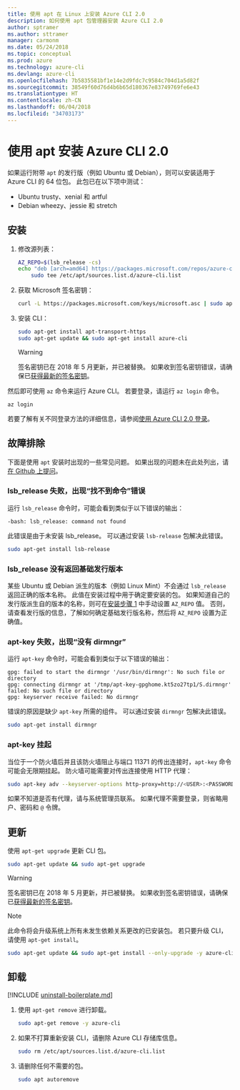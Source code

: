 ```yaml
---
title: 使用 apt 在 Linux 上安装 Azure CLI 2.0
description: 如何使用 apt 包管理器安装 Azure CLI 2.0
author: sptramer
ms.author: sttramer
manager: carmonm
ms.date: 05/24/2018
ms.topic: conceptual
ms.prod: azure
ms.technology: azure-cli
ms.devlang: azure-cli
ms.openlocfilehash: 7b5835581bf1e14e2d9fdc7c9584c704d1a5d82f
ms.sourcegitcommit: 38549f60d76d4b6b65d180367e83749769fe6e43
ms.translationtype: HT
ms.contentlocale: zh-CN
ms.lasthandoff: 06/04/2018
ms.locfileid: "34703173"
---
```

# <a name="install-azure-cli-20-with-apt"></a>使用 apt 安装 Azure CLI 2.0

如果运行附带 `apt` 的发行版（例如 Ubuntu 或 Debian），则可以安装适用于 Azure CLI 的 64 位包。 此包已在以下项中测试：

* Ubuntu trusty、xenial 和 artful
* Debian wheezy、jessie 和 stretch

## <a name="install"></a>安装

1. <a name="install-step-1"/> 修改源列表：

    ```bash
    AZ_REPO=$(lsb_release -cs)
    echo "deb [arch=amd64] https://packages.microsoft.com/repos/azure-cli/ $AZ_REPO main" | \
        sudo tee /etc/apt/sources.list.d/azure-cli.list
    ```

2. <a name="signingKey"></a>获取 Microsoft 签名密钥：

   ```bash
   curl -L https://packages.microsoft.com/keys/microsoft.asc | sudo apt-key add -
   ```

3. 安装 CLI：

   ```bash
   sudo apt-get install apt-transport-https
   sudo apt-get update && sudo apt-get install azure-cli
   ```

   > [!WARNING]
   > 签名密钥已在 2018 年 5 月更新，并已被替换。 如果收到签名密钥错误，请确保已[获得最新的签名密钥](#signingKey)。

然后即可使用 `az` 命令来运行 Azure CLI。 若要登录，请运行 `az login` 命令。

```azurecli
az login
```

若要了解有关不同登录方法的详细信息，请参阅[使用 Azure CLI 2.0 登录](authenticate-azure-cli.md)。

## <a name="troubleshooting"></a>故障排除

下面是使用 `apt` 安装时出现的一些常见问题。 如果出现的问题未在此处列出，请[在 Github 上提问](https://github.com/Azure/azure-cli/issues)。

### <a name="lsbrelease-fails-with-command-not-found"></a>lsb_release 失败，出现“找不到命令”错误

运行 `lsb_release` 命令时，可能会看到类似于以下错误的输出：

```output
-bash: lsb_release: command not found
```

此错误是由于未安装 lsb_release。 可以通过安装 `lsb-release` 包解决此错误。

```bash
sudo apt-get install lsb-release
```

### <a name="lsbrelease-does-not-return-the-base-distribution-version"></a>lsb_release 没有返回基础发行版本

某些 Ubuntu 或 Debian 派生的版本（例如 Linux Mint）不会通过 `lsb_release` 返回正确的版本名称。 此值在安装过程中用于确定要安装的包。 如果知道自己的发行版派生自的版本的名称，则可在[安装步骤 1](#install-step-1) 中手动设置 `AZ_REPO` 值。 否则，请查看发行版的信息，了解如何确定基础发行版名称，然后将 `AZ_REPO` 设置为正确值。

### <a name="apt-key-fails-with-no-dirmngr"></a>apt-key 失败，出现“没有 dirmngr”

运行 `apt-key` 命令时，可能会看到类似于以下错误的输出：

```output
gpg: failed to start the dirmngr '/usr/bin/dirmngr': No such file or directory
gpg: connecting dirmngr at '/tmp/apt-key-gpghome.kt5zo27tp1/S.dirmngr' failed: No such file or directory
gpg: keyserver receive failed: No dirmngr
```

错误的原因是缺少 `apt-key` 所需的组件。 可以通过安装 `dirmngr` 包解决此错误。

```bash
sudo apt-get install dirmngr
```

### <a name="apt-key-hangs"></a>apt-key 挂起

当位于一个防火墙后并且该防火墙阻止与端口 11371 的传出连接时，`apt-key` 命令可能会无限期挂起。 防火墙可能需要对传出连接使用 HTTP 代理：

```bash
sudo apt-key adv --keyserver-options http-proxy=http://<USER>:<PASSWORD>@<PROXY-HOST>:<PROXY-PORT>/ --keyserver packages.microsoft.com --recv-keys 52E16F86FEE04B979B07E28DB02C46DF417A0893
```

如果不知道是否有代理，请与系统管理员联系。 如果代理不需要登录，则省略用户、密码和 `@` 令牌。

## <a name="update"></a>更新

使用 `apt-get upgrade` 更新 CLI 包。

   ```bash
   sudo apt-get update && sudo apt-get upgrade
   ```

> [!WARNING]
> 签名密钥已在 2018 年 5 月更新，并已被替换。 如果收到签名密钥错误，请确保已[获得最新的签名密钥](#signingKey)。
   
> [!NOTE]
> 此命令将会升级系统上所有未发生依赖关系更改的已安装包。
> 若只要升级 CLI，请使用 `apt-get install`。
> ```bash
> sudo apt-get update && sudo apt-get install --only-upgrade -y azure-cli
> ```

## <a name="uninstall"></a>卸载

[!INCLUDE [uninstall-boilerplate.md](includes/uninstall-boilerplate.md)]

1. 使用 `apt-get remove` 进行卸载。

    ```bash
    sudo apt-get remove -y azure-cli
    ```

2. 如果不打算重新安装 CLI，请删除 Azure CLI 存储库信息。

   ```bash
   sudo rm /etc/apt/sources.list.d/azure-cli.list
   ```

3. 请删除任何不需要的包。

   ```bash
   sudo apt autoremove
   ```
